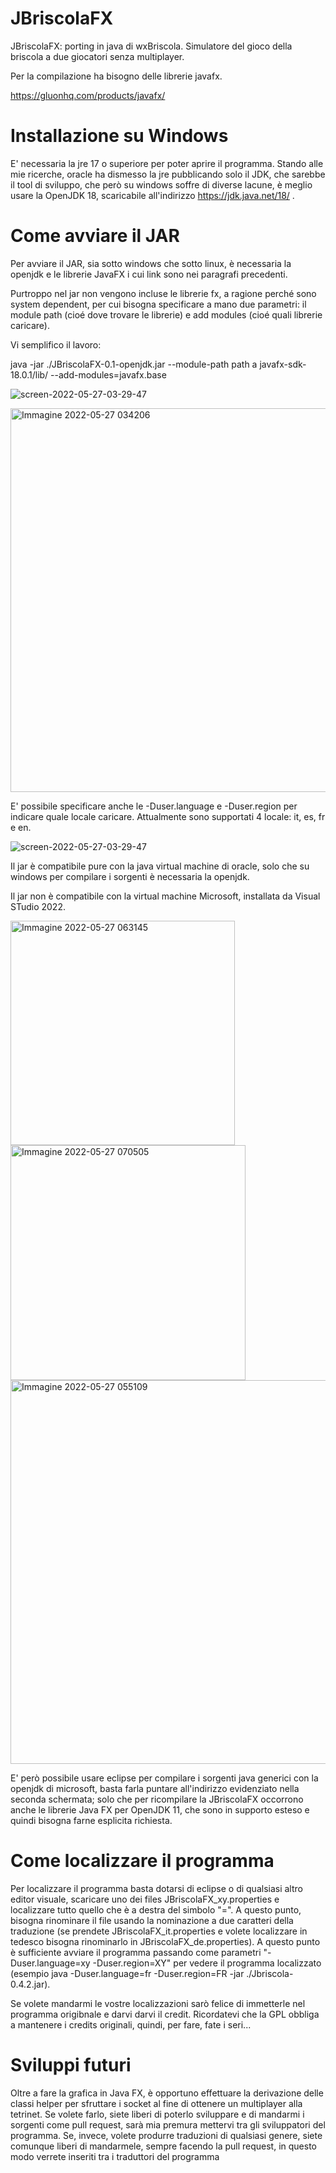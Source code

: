 # JBriscolaFX
JBriscolaFX: porting in java di wxBriscola. Simulatore del gioco della briscola a due giocatori senza multiplayer.

Per la compilazione ha bisogno delle librerie javafx.

https://gluonhq.com/products/javafx/

# Installazione su Windows
E' necessaria la jre 17 o superiore per poter aprire il programma.
Stando alle mie ricerche, oracle ha dismesso la jre pubblicando solo il JDK, che sarebbe il tool di sviluppo, che però su windows soffre di diverse lacune, è meglio usare la OpenJDK 18, scaricabile all'indirizzo https://jdk.java.net/18/ .

# Come avviare il JAR
Per avviare il JAR, sia sotto windows che sotto linux, è necessaria la openjdk e le librerie JavaFX i cui link sono nei paragrafi precedenti.

Purtroppo nel jar non vengono incluse le librerie fx, a ragione perché sono system dependent, per cui bisogna specificare a mano due parametri: il module path (cioé dove trovare le librerie) e add modules (cioé quali librerie caricare).

Vi semplifico il lavoro:

java -jar ./JBriscolaFX-0.1-openjdk.jar --module-path path a javafx-sdk-18.0.1/lib/ --add-modules=javafx.base

![screen-2022-05-27-03-29-47](https://user-images.githubusercontent.com/49764967/170612556-9f2053df-50df-42fe-a480-a0e1b23461f3.png)

<img width="614" alt="Immagine 2022-05-27 034206" src="https://user-images.githubusercontent.com/49764967/170612122-466afa59-a2e1-4562-82cd-12160426e820.png">


E' possibile specificare anche le -Duser.language e -Duser.region per indicare quale locale caricare. Attualmente sono supportati 4 locale: it, es, fr e en.

![screen-2022-05-27-03-29-47](https://user-images.githubusercontent.com/49764967/170612584-869e6953-e32a-4a7e-8a4f-4e65ade0f2c3.png)

Il jar è compatibile pure con la java virtual machine di oracle, solo che su windows per compilare i sorgenti è necessaria la openjdk.

Il jar non è compatibile con la virtual machine Microsoft, installata da Visual STudio 2022.

<img width="359" alt="Immagine 2022-05-27 063145" src="https://user-images.githubusercontent.com/49764967/170629333-c6ac0ac5-218a-495c-a297-aa0fe1cb34db.png">

<img width="376" alt="Immagine 2022-05-27 070505" src="https://user-images.githubusercontent.com/49764967/170633185-4acf4ea4-fdd3-4b70-a156-54752e4f826b.png">

<img width="614" alt="Immagine 2022-05-27 055109" src="https://user-images.githubusercontent.com/49764967/170625897-72c49271-5652-4702-bebb-cbbcc6e68ea6.png">

E' però possibile usare eclipse per compilare i sorgenti java generici con la openjdk di microsoft, basta farla puntare all'indirizzo evidenziato nella seconda schermata; solo che per ricompilare la JBriscolaFX occorrono anche le librerie Java FX per OpenJDK 11, che sono in supporto esteso e quindi bisogna farne esplicita richiesta.

# Come localizzare il programma

Per localizzare il programma basta dotarsi di eclipse o di qualsiasi altro editor visuale, scaricare uno dei files JBriscolaFX_xy.properties e localizzare tutto quello che è a destra del simbolo "=".
A questo punto, bisogna rinominare il file usando la nominazione a due caratteri della traduzione (se prendete JBriscolaFX_it.properties e volete localizzare in tedesco bisogna rinominarlo in JBriscolaFX_de.properties).
A questo punto è sufficiente avviare il programma passando come parametri "-Duser.language=xy -Duser.region=XY" per vedere il programma localizzato (esempio java -Duser.language=fr -Duser.region=FR -jar ./Jbriscola-0.4.2.jar).

Se volete mandarmi le vostre localizzazioni sarò felice di immetterle nel programma origibnale e darvi darvi il credit.
Ricordatevi che la GPL obbliga a mantenere i credits originali, quindi, per fare, fate i seri...

# Sviluppi futuri
Oltre a fare la grafica in Java FX, è opportuno effettuare la derivazione delle classi helper per sfruttare i socket al fine di ottenere un multiplayer alla tetrinet.
Se volete farlo, siete liberi di poterlo sviluppare e di mandarmi i sorgenti come pull request, sarà mia premura mettervi tra gli sviluppatori del programma.
Se, invece, volete produrre traduzioni di qualsiasi genere, siete comunque liberi di mandarmele, sempre facendo la pull request, in questo modo verrete inseriti tra i traduttori del programma

